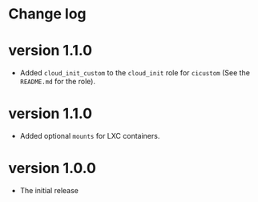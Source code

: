 # Change log

# version 1.1.0

- Added `cloud_init_custom` to the `cloud_init` role for `cicustom` (See the `README.md` for the role).

# version 1.1.0

- Added optional `mounts` for LXC containers.

# version 1.0.0

- The initial release
